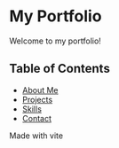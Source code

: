 # My Portfolio

Welcome to my portfolio!

## Table of Contents

- [About Me](#about-me)
- [Projects](#projects)
- [Skills](#skills)
- [Contact](#contact)

Made with vite
